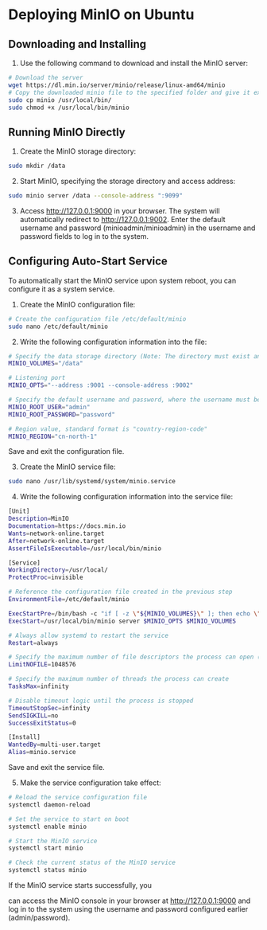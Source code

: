# Deploying MinIO on Ubuntu

## Downloading and Installing

1. Use the following command to download and install the MinIO server:
```bash
# Download the server
wget https://dl.min.io/server/minio/release/linux-amd64/minio
# Copy the downloaded minio file to the specified folder and give it executable permissions
sudo cp minio /usr/local/bin/
sudo chmod +x /usr/local/bin/minio
```

## Running MinIO Directly

1. Create the MinIO storage directory:
```bash
sudo mkdir /data
```

2. Start MinIO, specifying the storage directory and access address:
```bash
sudo minio server /data --console-address ":9099"
```

3. Access http://127.0.0.1:9000 in your browser. The system will automatically redirect to http://127.0.0.1:9002. Enter the default username and password (minioadmin/minioadmin) in the username and password fields to log in to the system.

## Configuring Auto-Start Service

To automatically start the MinIO service upon system reboot, you can configure it as a system service.

1. Create the MinIO configuration file:
```bash
# Create the configuration file /etc/default/minio
sudo nano /etc/default/minio
```

2. Write the following configuration information into the file:
```bash
# Specify the data storage directory (Note: The directory must exist and have appropriate permissions)
MINIO_VOLUMES="/data"

# Listening port
MINIO_OPTS="--address :9001 --console-address :9002"

# Specify the default username and password, where the username must be longer than 3 characters
MINIO_ROOT_USER="admin"
MINIO_ROOT_PASSWORD="password"

# Region value, standard format is "country-region-code"
MINIO_REGION="cn-north-1"
```
Save and exit the configuration file.

3. Create the MinIO service file:
```bash
sudo nano /usr/lib/systemd/system/minio.service
```

4. Write the following configuration information into the service file:
```bash
[Unit]
Description=MinIO
Documentation=https://docs.min.io
Wants=network-online.target
After=network-online.target
AssertFileIsExecutable=/usr/local/bin/minio

[Service]
WorkingDirectory=/usr/local/
ProtectProc=invisible

# Reference the configuration file created in the previous step
EnvironmentFile=/etc/default/minio

ExecStartPre=/bin/bash -c "if [ -z \"${MINIO_VOLUMES}\" ]; then echo \"Variable MINIO_VOLUMES not set in /etc/default/minio\"; exit 1; fi"
ExecStart=/usr/local/bin/minio server $MINIO_OPTS $MINIO_VOLUMES

# Always allow systemd to restart the service
Restart=always

# Specify the maximum number of file descriptors the process can open (1M)
LimitNOFILE=1048576

# Specify the maximum number of threads the process can create
TasksMax=infinity

# Disable timeout logic until the process is stopped
TimeoutStopSec=infinity
SendSIGKILL=no
SuccessExitStatus=0

[Install]
WantedBy=multi-user.target
Alias=minio.service
```
Save and exit the service file.

5. Make the service configuration take effect:
```bash
# Reload the service configuration file
systemctl daemon-reload

# Set the service to start on boot
systemctl enable minio

# Start the MinIO service
systemctl start minio

# Check the current status of the MinIO service
systemctl status minio
```

If the MinIO service starts successfully, you

 can access the MinIO console in your browser at http://127.0.0.1:9000 and log in to the system using the username and password configured earlier (admin/password).